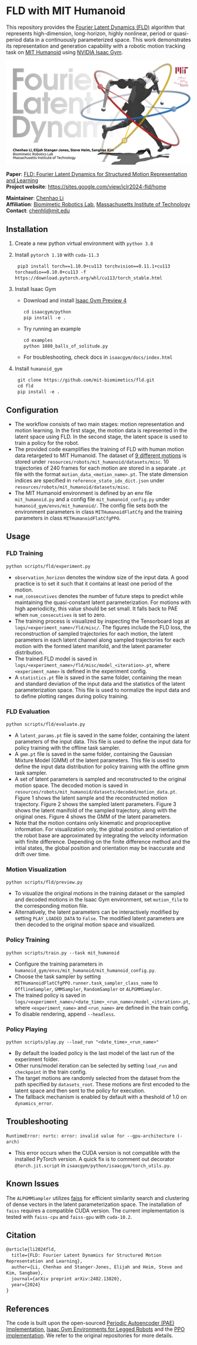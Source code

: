 # FLD with MIT Humanoid

This repository provides the [Fourier Latent Dynamics (FLD)](https://arxiv.org/abs/2402.13820) algorithm that represents high-dimension, long-horizon, highly nonlinear, period or quasi-period data in a continuously parameterized space. This work demonstrates its representation and generation capability with a robotic motion tracking task on [MIT Humanoid](https://spectrum.ieee.org/mit-dynamic-acrobatic-humanoid-robot) using [NVIDIA Isaac Gym](https://developer.nvidia.com/isaac-gym).

![fld](fld.png)

**Paper**: [FLD: Fourier Latent Dynamics for Structured Motion Representation and Learning](https://arxiv.org/abs/2402.13820)  
**Project website**: https://sites.google.com/view/iclr2024-fld/home

**Maintainer**: [Chenhao Li](https://breadli428.github.io/)  
**Affiliation**: [Biomimetic Robotics Lab](https://biomimetics.mit.edu/), [Massachusetts Institute of Technology](https://www.mit.edu/)  
**Contact**: [chenhli@mit.edu](mailto:chenhli@mit.edu)

## Installation

1. Create a new python virtual environment with `python 3.8`
2. Install `pytorch 1.10` with `cuda-11.3`
        
        pip3 install torch==1.10.0+cu113 torchvision==0.11.1+cu113 torchaudio==0.10.0+cu113 -f https://download.pytorch.org/whl/cu113/torch_stable.html

3. Install Isaac Gym

   - Download and install [Isaac Gym Preview 4](https://developer.nvidia.com/isaac-gym)

        ```
        cd isaacgym/python
        pip install -e .
        ```

   - Try running an example

        ```
        cd examples
        python 1080_balls_of_solitude.py
        ```

   - For troubleshooting, check docs in `isaacgym/docs/index.html`

4. Install `humanoid_gym`

        git clone https://github.com/mit-biomimetics/fld.git
        cd fld
        pip install -e .

## Configuration
- The workflow consists of two main stages: motion representation and motion learning. In the first stage, the motion data is represented in the latent space using FLD. In the second stage, the latent space is used to train a policy for the robot.
- The provided code examplifies the training of FLD with human motion data retargeted to MIT Humanoid. The dataset of [9 different motions](https://youtu.be/MVkg18c5aaU) is stored under `resources/robots/mit_humanoid/datasets/misc`. 10 trajectories of 240 frames for each motion are stored in a separate `.pt` file with the format `motion_data_<motion_name>.pt`. The state dimension indices are specified in `reference_state_idx_dict.json` under `resources/robots/mit_humanoid/datasets/misc`.
- The MIT Humanoid environment is defined by an env file `mit_humanoid.py` and a config file `mit_humanoid_config.py` under `humanoid_gym/envs/mit_humanoid/`. The config file sets both the environment parameters in class `MITHumanoidFlatCfg` and the training parameters in class `MITHumanoidFlatCfgPPO`.


## Usage

### FLD Training

```
python scripts/fld/experiment.py
```

- `observation_horizon` denotes the window size of the input data. A good practice is to set it such that it contains at least one period of the motion.
- `num_consecutives` denotes the number of future steps to predict while maintaining the quasi-constant latent parameterization. For motions with high aperiodicity, this value should be set small. It falls back to PAE when `num_consecutives` is set to zero.
- The training process is visualized by inspecting the Tensorboard logs at `logs/<experiment_name>/fld/misc/`. The figures include the FLD loss, the reconstruction of sampled trajectories for each motion, the latent parameters in each latent channel along sampled trajectories for each motion with the formed latent manifold, and the latent parameter distribution.
- The trained FLD model is saved in `logs/<experiment_name>/fld/misc/model_<iteration>.pt`, where `<experiment_name>` is defined in the experiment config.
- A `statistics.pt` file is saved in the same folder, containing the mean and standard deviation of the input data and the statistics of the latent parameterization space. This file is used to normalize the input data and to define plotting ranges during policy training.

### FLD Evaluation

```
python scripts/fld/evaluate.py
```

- A `latent_params.pt` file is saved in the same folder, containing the latent parameters of the input data. This file is used to define the input data for policy training with the offline task sampler.
- A `gmm.pt` file is saved in the same folder, containing the Gaussian Mixture Model (GMM) of the latent parameters. This file is used to define the input data distribution for policy training with the offline gmm task sampler.
- A set of latent parameters is sampled and reconstructed to the original motion space. The decoded motion is saved in `resources/robots/mit_humanoid/datasets/decoded/motion_data.pt`. Figure 1 shows the latent sample and the reconstructed motion trajectory. Figure 2 shows the sampled latent parameters. Figure 3 shows the latent manifold of the sampled trajectory, along with the original ones. Figure 4 shows the GMM of the latent parameters.
- Note that the motion contains only kinematic and proprioceptive information. For visualization only, the global position and orientation of the robot base are approximated by integrating the velocity information with finite difference. Depending on the finite difference method and the intial states, the global position and orientation may be inaccurate and drift over time.

### Motion Visualization

```
python scripts/fld/preview.py
```
- To visualize the original motions in the training dataset or the sampled and decoded motions in the Isaac Gym environment, set `motion_file` to the corresponding motion file.
- Alternatively, the latent parameters can be interactively modified by setting `PLAY_LOADED_DATA` to `False`. The modified latent parameters are then decoded to the original motion space and visualized.

### Policy Training

```
python scripts/train.py --task mit_humanoid
```

- Configure the training parameters in `humanoid_gym/envs/mit_humanoid/mit_humanoid_config.py`.
- Choose the task sampler by setting `MITHumanoidFlatCfgPPO.runner.task_sampler_class_name` to `OfflineSampler`, `GMMSampler`, `RandomSampler` or `ALPGMMSampler`.
- The trained policy is saved in `logs/<experiment_name>/<date_time>_<run_name>/model_<iteration>.pt`, where `<experiment_name>` and `<run_name>` are defined in the train config.
- To disable rendering, append `--headless`.

### Policy Playing

```
python scripts/play.py --load_run "<date_time>_<run_name>"
```

- By default the loaded policy is the last model of the last run of the experiment folder.
- Other runs/model iteration can be selected by setting `load_run` and `checkpoint` in the train config.
- The target motions are randomly selected from the dataset from the path specified by `datasets_root`. These motions are first encoded to the latent space and then sent to the policy for execution.
- The fallback mechanism is enabled by default with a theshold of 1.0 on `dynamics_error`.

## Troubleshooting
```
RuntimeError: nvrtc: error: invalid value for --gpu-architecture (-arch)
```
- This error occurs when the CUDA version is not compatible with the installed PyTorch version. A quick fix is to comment out decorator `@torch.jit.script` in `isaacgym/python/isaacgym/torch_utils.py`.


## Known Issues
The `ALPGMMSampler` utilizes [faiss](https://github.com/facebookresearch/faiss) for efficient similarity search and clustering of dense vectors in the latent parameterization space. The installation of `faiss` requires a compatible CUDA version. The current implementation is tested with `faiss-cpu` and `faiss-gpu` with `cuda-10.2`.


## Citation
```
@article{li2024fld,
  title={FLD: Fourier Latent Dynamics for Structured Motion Representation and Learning},
  author={Li, Chenhao and Stanger-Jones, Elijah and Heim, Steve and Kim, Sangbae},
  journal={arXiv preprint arXiv:2402.13820},
  year={2024}
}
```

## References

The code is built upon the open-sourced [Periodic Autoencoder (PAE) Implementation](https://github.com/sebastianstarke/AI4Animation/tree/master/AI4Animation/SIGGRAPH_2022/PyTorch/PAE), [Isaac Gym Environments for Legged Robots](https://github.com/leggedrobotics/legged_gym) and the [PPO implementation](https://github.com/leggedrobotics/rsl_rl). We refer to the original repositories for more details.
